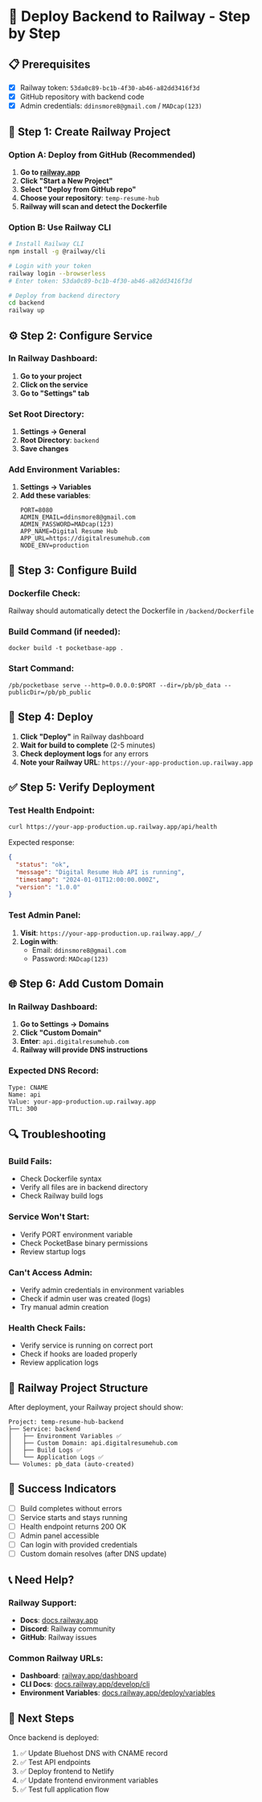 # 🚂 Deploy Backend to Railway - Step by Step

## 📋 Prerequisites
- [x] Railway token: `53da0c89-bc1b-4f30-ab46-a82dd3416f3d`
- [x] GitHub repository with backend code
- [x] Admin credentials: `ddinsmore8@gmail.com` / `MADcap(123)`

## 🚀 Step 1: Create Railway Project

### Option A: Deploy from GitHub (Recommended)
1. **Go to [railway.app](https://railway.app)**
2. **Click "Start a New Project"**
3. **Select "Deploy from GitHub repo"**
4. **Choose your repository**: `temp-resume-hub`
5. **Railway will scan and detect the Dockerfile**

### Option B: Use Railway CLI
```bash
# Install Railway CLI
npm install -g @railway/cli

# Login with your token
railway login --browserless
# Enter token: 53da0c89-bc1b-4f30-ab46-a82dd3416f3d

# Deploy from backend directory
cd backend
railway up
```

## ⚙️ Step 2: Configure Service

### In Railway Dashboard:
1. **Go to your project**
2. **Click on the service**
3. **Go to "Settings" tab**

### Set Root Directory:
1. **Settings → General**
2. **Root Directory**: `backend`
3. **Save changes**

### Add Environment Variables:
1. **Settings → Variables**
2. **Add these variables**:
   ```
   PORT=8080
   ADMIN_EMAIL=ddinsmore8@gmail.com
   ADMIN_PASSWORD=MADcap(123)
   APP_NAME=Digital Resume Hub
   APP_URL=https://digitalresumehub.com
   NODE_ENV=production
   ```

## 🔧 Step 3: Configure Build

### Dockerfile Check:
Railway should automatically detect the Dockerfile in `/backend/Dockerfile`

### Build Command (if needed):
```
docker build -t pocketbase-app .
```

### Start Command:
```
/pb/pocketbase serve --http=0.0.0.0:$PORT --dir=/pb/pb_data --publicDir=/pb/pb_public
```

## 🚀 Step 4: Deploy

1. **Click "Deploy"** in Railway dashboard
2. **Wait for build to complete** (2-5 minutes)
3. **Check deployment logs** for any errors
4. **Note your Railway URL**: `https://your-app-production.up.railway.app`

## ✅ Step 5: Verify Deployment

### Test Health Endpoint:
```bash
curl https://your-app-production.up.railway.app/api/health
```

Expected response:
```json
{
  "status": "ok",
  "message": "Digital Resume Hub API is running",
  "timestamp": "2024-01-01T12:00:00.000Z",
  "version": "1.0.0"
}
```

### Test Admin Panel:
1. **Visit**: `https://your-app-production.up.railway.app/_/`
2. **Login with**:
   - Email: `ddinsmore8@gmail.com`
   - Password: `MADcap(123)`

## 🌐 Step 6: Add Custom Domain

### In Railway Dashboard:
1. **Go to Settings → Domains**
2. **Click "Custom Domain"**
3. **Enter**: `api.digitalresumehub.com`
4. **Railway will provide DNS instructions**

### Expected DNS Record:
```
Type: CNAME
Name: api
Value: your-app-production.up.railway.app
TTL: 300
```

## 🔍 Troubleshooting

### Build Fails:
- Check Dockerfile syntax
- Verify all files are in backend directory
- Check Railway build logs

### Service Won't Start:
- Verify PORT environment variable
- Check PocketBase binary permissions
- Review startup logs

### Can't Access Admin:
- Verify admin credentials in environment variables
- Check if admin user was created (logs)
- Try manual admin creation

### Health Check Fails:
- Verify service is running on correct port
- Check if hooks are loaded properly
- Review application logs

## 📝 Railway Project Structure

After deployment, your Railway project should show:
```
Project: temp-resume-hub-backend
├── Service: backend
│   ├── Environment Variables ✅
│   ├── Custom Domain: api.digitalresumehub.com
│   ├── Build Logs ✅
│   └── Application Logs ✅
└── Volumes: pb_data (auto-created)
```

## 🎯 Success Indicators

- [ ] Build completes without errors
- [ ] Service starts and stays running
- [ ] Health endpoint returns 200 OK
- [ ] Admin panel accessible
- [ ] Can login with provided credentials
- [ ] Custom domain resolves (after DNS update)

## 📞 Need Help?

### Railway Support:
- **Docs**: [docs.railway.app](https://docs.railway.app)
- **Discord**: Railway community
- **GitHub**: Railway issues

### Common Railway URLs:
- **Dashboard**: [railway.app/dashboard](https://railway.app/dashboard)
- **CLI Docs**: [docs.railway.app/develop/cli](https://docs.railway.app/develop/cli)
- **Environment Variables**: [docs.railway.app/deploy/variables](https://docs.railway.app/deploy/variables)

## 🔄 Next Steps

Once backend is deployed:
1. ✅ Update Bluehost DNS with CNAME record
2. ✅ Test API endpoints
3. ✅ Deploy frontend to Netlify
4. ✅ Update frontend environment variables
5. ✅ Test full application flow